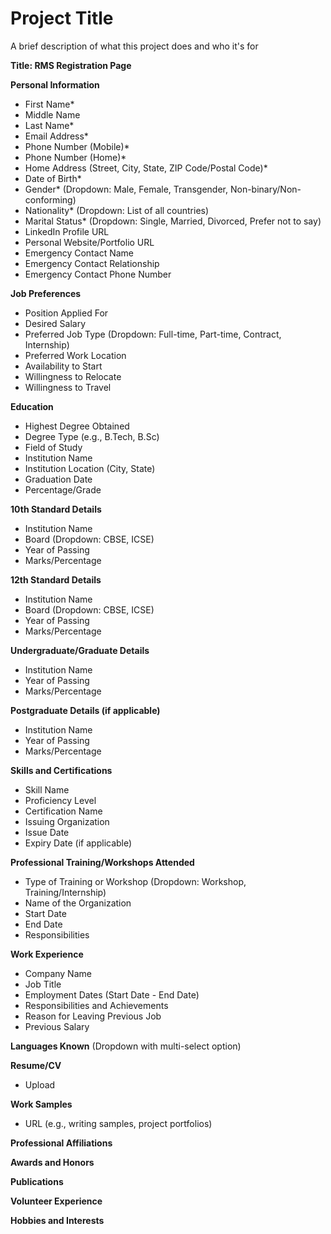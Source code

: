 
# Project Title

A brief description of what this project does and who it's for

**Title: RMS Registration Page**

**Personal Information**

- First Name*
- Middle Name
- Last Name*
- Email Address*
- Phone Number (Mobile)*
- Phone Number (Home)*
- Home Address (Street, City, State, ZIP Code/Postal Code)*
- Date of Birth*
- Gender* (Dropdown: Male, Female, Transgender, Non-binary/Non-conforming)
- Nationality* (Dropdown: List of all countries)
- Marital Status* (Dropdown: Single, Married, Divorced, Prefer not to say)
- LinkedIn Profile URL
- Personal Website/Portfolio URL
- Emergency Contact Name
- Emergency Contact Relationship
- Emergency Contact Phone Number

**Job Preferences**

- Position Applied For
- Desired Salary
- Preferred Job Type (Dropdown: Full-time, Part-time, Contract, Internship)
- Preferred Work Location
- Availability to Start
- Willingness to Relocate
- Willingness to Travel

**Education**

- Highest Degree Obtained
- Degree Type (e.g., B.Tech, B.Sc)
- Field of Study
- Institution Name
- Institution Location (City, State)
- Graduation Date
- Percentage/Grade

**10th Standard Details**

- Institution Name
- Board (Dropdown: CBSE, ICSE)
- Year of Passing
- Marks/Percentage

**12th Standard Details**

- Institution Name
- Board (Dropdown: CBSE, ICSE)
- Year of Passing
- Marks/Percentage

**Undergraduate/Graduate Details**

- Institution Name
- Year of Passing
- Marks/Percentage

**Postgraduate Details (if applicable)**

- Institution Name
- Year of Passing
- Marks/Percentage

**Skills and Certifications**

- Skill Name
- Proficiency Level
- Certification Name
- Issuing Organization
- Issue Date
- Expiry Date (if applicable)

**Professional Training/Workshops Attended**

- Type of Training or Workshop (Dropdown: Workshop, Training/Internship)
- Name of the Organization
- Start Date
- End Date
- Responsibilities

**Work Experience**

- Company Name
- Job Title
- Employment Dates (Start Date - End Date)
- Responsibilities and Achievements
- Reason for Leaving Previous Job
- Previous Salary

**Languages Known** (Dropdown with multi-select option)

**Resume/CV**

- Upload

**Work Samples**

- URL (e.g., writing samples, project portfolios)

**Professional Affiliations**

**Awards and Honors**

**Publications**

**Volunteer Experience**

**Hobbies and Interests**